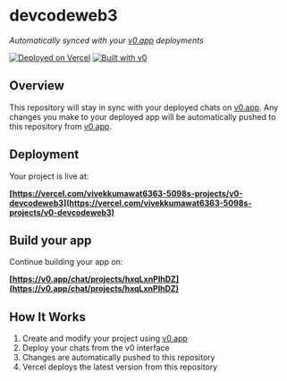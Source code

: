 # devcodeweb3

*Automatically synced with your [v0.app](https://v0.app) deployments*

[![Deployed on Vercel](https://img.shields.io/badge/Deployed%20on-Vercel-black?style=for-the-badge&logo=vercel)](https://vercel.com/vivekkumawat6363-5098s-projects/v0-devcodeweb3)
[![Built with v0](https://img.shields.io/badge/Built%20with-v0.app-black?style=for-the-badge)](https://v0.app/chat/projects/hxqLxnPlhDZ)

## Overview

This repository will stay in sync with your deployed chats on [v0.app](https://v0.app).
Any changes you make to your deployed app will be automatically pushed to this repository from [v0.app](https://v0.app).

## Deployment

Your project is live at:

**[https://vercel.com/vivekkumawat6363-5098s-projects/v0-devcodeweb3](https://vercel.com/vivekkumawat6363-5098s-projects/v0-devcodeweb3)**

## Build your app

Continue building your app on:

**[https://v0.app/chat/projects/hxqLxnPlhDZ](https://v0.app/chat/projects/hxqLxnPlhDZ)**

## How It Works

1. Create and modify your project using [v0.app](https://v0.app)
2. Deploy your chats from the v0 interface
3. Changes are automatically pushed to this repository
4. Vercel deploys the latest version from this repository
